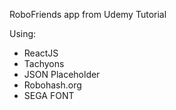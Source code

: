 RoboFriends app from Udemy Tutorial

Using: 
- ReactJS
- Tachyons
- JSON Placeholder
- Robohash.org
- SEGA FONT